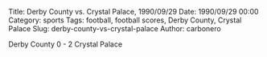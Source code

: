 Title: Derby County vs. Crystal Palace, 1990/09/29
Date: 1990/09/29 00:00
Category: sports
Tags: football, football scores, Derby County, Crystal Palace
Slug: derby-county-vs-crystal-palace
Author: carbonero


Derby County 0 - 2 Crystal Palace
